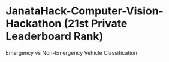 # JanataHack-Computer-Vision-Hackathon (21st Private Leaderboard Rank)

Emergency vs Non-Emergency Vehicle Classification
